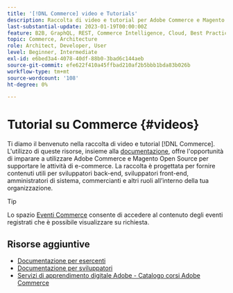 ```yaml
---
title: '[!DNL Commerce] video e Tutorials'
description: Raccolta di video e tutorial per Adobe Commerce e Magento Open Source
last-substantial-update: 2023-01-19T00:00:00Z
feature: B2B, GraphQL, REST, Commerce Intelligence, Cloud, Best Practices, API Mesh, App Builder
topic: Commerce, Architecture
role: Architect, Developer, User
level: Beginner, Intermediate
exl-id: e6bed3a4-4078-40df-88b0-3bad6c144aeb
source-git-commit: efe622f410a45ffbad210af2b5bbb1bda83b026b
workflow-type: tm+mt
source-wordcount: '108'
ht-degree: 0%

---
```


# Tutorial su Commerce {#videos}

Ti diamo il benvenuto nella raccolta di video e tutorial [!DNL Commerce]. L&#39;utilizzo di queste risorse, insieme alla [documentazione](https://experienceleague.adobe.com/docs/commerce.html), offre l&#39;opportunità di imparare a utilizzare Adobe Commerce e Magento Open Source per supportare le attività di e-commerce. La raccolta è progettata per fornire contenuti utili per sviluppatori back-end, sviluppatori front-end, amministratori di sistema, commercianti e altri ruoli all’interno della tua organizzazione.

<div id="recs-overview-body-1"></div>
<div id="recs-overview-body-2"></div>
<div id="recs-overview-body-3"></div>
<div id="recs-overview-body-4"></div>
<div id="recs-overview-body-5"></div>
<div id="recs-overview-body-6"></div>

>[!TIP]
>
>Lo spazio [Eventi Commerce](https://experienceleague.adobe.com/docs/commerce-events/events/overview.html) consente di accedere al contenuto degli eventi registrati che è possibile visualizzare su richiesta.

## Risorse aggiuntive

- [Documentazione per esercenti](https://experienceleague.adobe.com/docs/commerce-admin/user-guides/home.html)
- [Documentazione per sviluppatori](https://developer.adobe.com/commerce)
- [Servizi di apprendimento digitale Adobe - Catalogo corsi Adobe Commerce](https://learning.adobe.com/catalog.html?solution=Adobe%20Commerce)
